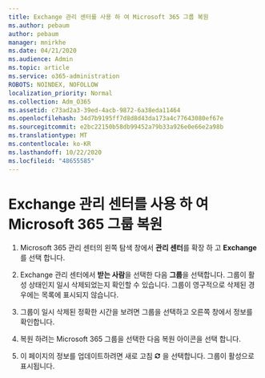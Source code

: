 ```yaml
---
title: Exchange 관리 센터를 사용 하 여 Microsoft 365 그룹 복원
ms.author: pebaum
author: pebaum
manager: mnirkhe
ms.date: 04/21/2020
ms.audience: Admin
ms.topic: article
ms.service: o365-administration
ROBOTS: NOINDEX, NOFOLLOW
localization_priority: Normal
ms.collection: Adm_O365
ms.assetid: c73ad2a3-39ed-4acb-9872-6a38eda11464
ms.openlocfilehash: 34d7b9195ff7d8d8d43da173a4c77643080ef67e
ms.sourcegitcommit: e2bc22150b58db99452a79b33a926e0e66e2a98b
ms.translationtype: MT
ms.contentlocale: ko-KR
ms.lasthandoff: 10/22/2020
ms.locfileid: "48655585"
---
```

# <a name="restore-a-microsoft-365-group-using-the-exchange-admin-center"></a>Exchange 관리 센터를 사용 하 여 Microsoft 365 그룹 복원

1. Microsoft 365 관리 센터의 왼쪽 탐색 창에서 **관리 센터**를 확장 하 고 **Exchange**를 선택 합니다.
    
2. Exchange 관리 센터에서 **받는 사람**을 선택한 다음 **그룹**을 선택합니다. 그룹이 활성 상태인지 일시 삭제되었는지 확인할 수 있습니다. 그룹이 영구적으로 삭제된 경우에는 목록에 표시되지 않습니다.
    
3. 그룹이 일시 삭제된 정확한 시간을 보려면 그룹을 선택하고 오른쪽 창에서 정보를 확인합니다.
    
4. 복원 하려는 Microsoft 365 그룹을 선택한 다음 복원 아이콘을 선택 합니다.
    
5. 이 페이지의 정보를 업데이트하려면 새로 고침 ![새로 고침 아이콘](media/6464df90-2a91-4c1f-92a6-9a38c7696ac3.gif) 을 선택합니다. 그룹이 활성으로 표시됩니다. 
    

